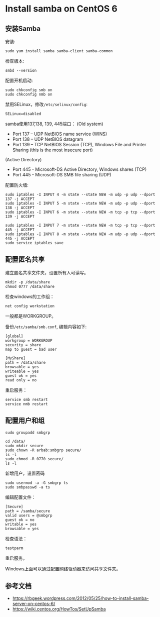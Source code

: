 # Install samba on CentOS 6

## 安装Samba

安装:
```
sudo yum install samba samba-client samba-common
```

检查版本:
```
smbd --version
```

配置开机启动:
```
sudo chkconfig smb on
sudo chkconfig nmb on
```

禁用SELinux，修改`/etc/selinux/config`:
```
SELinux=disabled
```

samba使用137,138, 139, 445端口：
(Old system)
* Port 137 – UDP NetBIOS name service (WINS)
* Port 138 – UDP NetBIOS datagram
* Port 139 – TCP NetBIOS Session (TCP), Windows File and Printer Sharing (this is the most insecure port)

(Active Directory)
* Port 445 - Microsoft-DS Active Directory, Windows shares (TCP)
* Port 445 - Microsoft-DS SMB file sharing (UDP)

配置防火墙:
```
sudo iptables -I INPUT 4 -m state --state NEW -m udp -p udp --dport 137 -j ACCEPT
sudo iptables -I INPUT 5 -m state --state NEW -m udp -p udp --dport 138 -j ACCEPT
sudo iptables -I INPUT 6 -m state --state NEW -m tcp -p tcp --dport 139 -j ACCEPT

sudo iptables -I INPUT 7 -m state --state NEW -m tcp -p tcp --dport 445 -j ACCEPT
sudo iptables -I INPUT 8 -m state --state NEW -m udp -p udp --dport 445 -j ACCEPT
sudo service iptables save
```

## 配置匿名共享

建立匿名共享文件夹，设置所有人可读写。
```
mkdir -p /data/share
chmod 0777 /data/share
```

检查windows的工作组：

```
net config workstation
```

一般都是WORKGROUP。

备份`/etc/samba/smb.conf`, 编辑内容如下:
```
[global]
workgroup = WORKGROUP
security = share
map to guest = bad user

[MyShare]
path = /data/share
browsable = yes
writeable = yes
guest ok = yes
read only = no
```


重启服务：
```
service smb restart
service nmb restart
```

## 配置用户和组

```
sudo groupadd smbgrp
```

```
cd /data/
sudo mkdir secure
sudo chown -R arbab:smbgrp secure/ 
ls -l 
sudo chmod -R 0770 secure/
ls -l
```

新增用户，设置密码
```
sudo usermod -a -G smbgrp ts
sudo smbpasswd -a ts
```

编辑配置文件：
```
[Secure]
path = /samba/secure
valid users = @smbgrp
guest ok = no
writable = yes
browsable = yes
```

检查语法：

```
testparm
```

重启服务。


Windows上面可以通过配置网络驱动器来访问共享文件夹。

## 参考文档

* https://rbgeek.wordpress.com/2012/05/25/how-to-install-samba-server-on-centos-6/
* https://wiki.centos.org/HowTos/SetUpSamba
